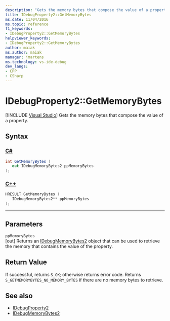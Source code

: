 ```yaml
---
description: "Gets the memory bytes that compose the value of a property."
title: IDebugProperty2::GetMemoryBytes
ms.date: 11/04/2016
ms.topic: reference
f1_keywords:
- IDebugProperty2::GetMemoryBytes
helpviewer_keywords:
- IDebugProperty2::GetMemoryBytes
author: maiak
ms.author: maiak
manager: jmartens
ms.technology: vs-ide-debug
dev_langs:
- CPP
- CSharp
---
```

# IDebugProperty2::GetMemoryBytes

 [!INCLUDE [Visual Studio](~/includes/applies-to-version/vs-windows-only.md)]
Gets the memory bytes that compose the value of a property.

## Syntax

### [C#](#tab/csharp)
```csharp
int GetMemoryBytes ( 
   out IDebugMemoryBytes2 ppMemoryBytes
);
```
### [C++](#tab/cpp)
```cpp
HRESULT GetMemoryBytes ( 
   IDebugMemoryBytes2** ppMemoryBytes
);
```
---

## Parameters
`ppMemoryBytes`\
[out] Returns an [IDebugMemoryBytes2](../../../extensibility/debugger/reference/idebugmemorybytes2.md) object that can be used to retrieve the memory that contains the value of the property.

## Return Value
 If successful, returns `S_OK`; otherwise returns error code. Returns `S_GETMEMORYBYTES_NO_MEMORY_BYTES` if there are no memory bytes to retrieve.

## See also
- [IDebugProperty2](../../../extensibility/debugger/reference/idebugproperty2.md)
- [IDebugMemoryBytes2](../../../extensibility/debugger/reference/idebugmemorybytes2.md)
